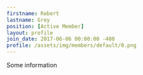 ```yaml
---
firstname: Robert
lastname: Grey
position: [Active Member]
layout: profile
join_date: 2017-06-06 00:00:00 -400
profile: /assets/img/members/default/0.png
---
```

Some information